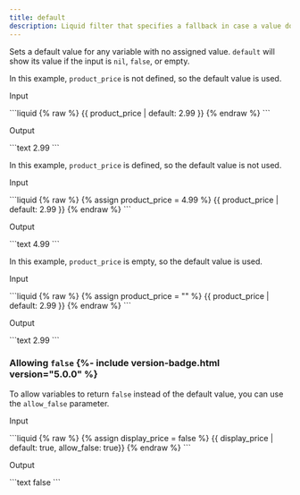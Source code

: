 ```yaml
---
title: default
description: Liquid filter that specifies a fallback in case a value doesn't exist.
---
```


Sets a default value for any variable with no assigned value. `default` will show its value if the input is `nil`, `false`, or empty.

In this example, `product_price` is not defined, so the default value is used.

<p class="code-label">Input</p>
```liquid
{% raw %}
{{ product_price | default: 2.99 }}
{% endraw %}
```

<p class="code-label">Output</p>
```text
2.99
```

In this example, `product_price` is defined, so the default value is not used.

<p class="code-label">Input</p>
```liquid
{% raw %}
{% assign product_price = 4.99 %}
{{ product_price | default: 2.99 }}
{% endraw %}
```

<p class="code-label">Output</p>
```text
4.99
```

In this example, `product_price` is empty, so the default value is used.

<p class="code-label">Input</p>
```liquid
{% raw %}
{% assign product_price = "" %}
{{ product_price | default: 2.99 }}
{% endraw %}
```

<p class="code-label">Output</p>
```text
2.99
```

### Allowing `false` {%- include version-badge.html version="5.0.0" %}

To allow variables to return `false` instead of the default value, you can use the `allow_false` parameter.

<p class="code-label">Input</p>
```liquid
{% raw %}
{% assign display_price = false %}
{{ display_price | default: true, allow_false: true}}
{% endraw %}
```

<p class="code-label">Output</p>
```text
false
```
